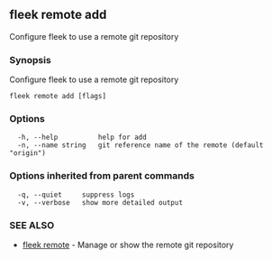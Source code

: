 ## fleek remote add

Configure fleek to use a remote git repository

### Synopsis

Configure fleek to use a remote git repository

```
fleek remote add [flags]
```

### Options

```
  -h, --help          help for add
  -n, --name string   git reference name of the remote (default "origin")
```

### Options inherited from parent commands

```
  -q, --quiet     suppress logs
  -v, --verbose   show more detailed output
```

### SEE ALSO

* [fleek remote](fleek_remote.md)	 - Manage or show the remote git repository

